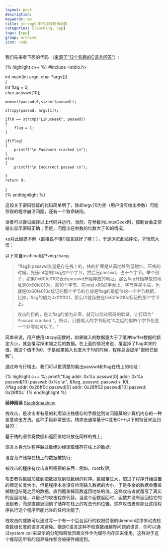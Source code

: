 ```yaml
---
layout: post
description:
keywords: me
title: strcmp引申的堆栈攻击问题
categories: [learning, cpp]
tags: [cpp]
group: archive
icon: code
---
```

我们先来看下面的代码 （[来源于"12个有趣的C语言问答"](http://www.oschina.net/question/213217_69069)）:

<!-- more -->

{% highlight c++ %}
#include <stdio.h>  
  
int main(int argc, char *argv[])  
{  
    int flag = 0;  
    char passwd[10];  
  
    memset(passwd,0,sizeof(passwd));  
  
    strcpy(passwd, argv[1]);  
  
    if(0 == strcmp("LinuxGeek", passwd))  
    {  
        flag = 1;  
    }  
  
    if(flag)  
    {  
        printf("\n Password cracked \n");  
    }  
    else  
    {  
        printf("\n Incorrect passwd \n");  
  
    }  
    return 0;  
}  
{% endhighlight %}


这段关于密码验证的代码简单明了，除却argv\[1\]为空（用户没有给出参数）可能导致的程序崩溃问题，还有一个致命缺陷。

读者可以尝试编译以上代码并运行。当然，在参数为LinuxGeek时，控制台会正常输出显示密码正确；但是，问题出在参数的位数大于10的情况。

xp对此疑惑不解（直接说不懂C语言就好了嘛！），于是浏览此贴评论，才恍然大悟：

以下来自oschina用户vingzhang
> "flag和passwd变量是存在栈上的，栈的扩展是从高地址到低地址。压栈的时候，先压int型的flag占四个字节，然后压passwd，占十个字节。举个例子，如果0x60fe0102表示passwd开始存放的地址，那么flag开始存放的地址是0x60fe010c，高10个字节。在intel x86的平台上，字节序是小端，也就是0x60fe010c标记的那个字节的存放是flag的最低位的一个字节数据，比如，flag的值为0xffffff01，那么01就存放在0x60fe010c标记的那个字节上。

> 攻击的目的，是让flag的值为非零，就可以绕过密码的验证，让打印为“ Passwd cracked ”。所以，只要输入的字节超过10之后的那四个字节任意一个非零就可以了。"

简单来说，用户使用strcpy函数时，如果输入的数据量大于了缓冲buffer数据的额定大小，就会覆写掉末端之后的数据。在上面的情况来说，覆盖掉了flag本来的值，而这个值不为0，于是如果输入长度大于10的时候，程序总会提示"密码已破解"。

通过命令行输出，我们可以更清楚的看出passwd和flag在栈上的地址：

{% highlight c++ %}
printf("flag addr: 0x%x passwd[0] addr: 0x%x passwd[10] passwd: 0x%x \n", &flag, passwd, passwd + 10);  
//flag addr: 0x28ff0c passwd[0] addr: 0x28ff02 passwd[10] passwd: 0x28ff0c`
{% endhighlight %}

**延伸阅读** [StackSmashing](http://c2.com/cgi/wiki?StackSmashing)

栈攻击，是攻击者有意的利用溢出栈缓存的手段达到访问隐藏的计算机内存的一种恶意攻击方法。这种手段非常恶劣。栈攻击通常基于C或者C++以下的特征来达到目的：

基于栈的语言将数据和返回值地址放在同样的栈上;

语言本身允许程序越过数组边缘读取储存在栈上的数据;

语言允许储存在栈上的数据被执行;

被攻击的程序有攻击者所需要的东西：例如，root权限;

攻击者将数据加载到把数据放到栈数组的程序。数据量过大，超过了程序开始设置的额定长度大小，但是程序本身没有检测输入数据的大小，于是多余的数据会覆盖掉数组结尾之后的数据，直到覆盖掉函数返回地址的值。这样攻击者就覆写了真实的返回地址，以自己的攻击程序代替。当这个函数返回时，函数并没有返回给它的发起者，而是直接返回到了储存在栈上的攻击代码位置，这样攻击者就能让这段程序执行这个程序所能允许的任何功能了;

栈攻击的威胁可以通过写一个有一个后台运行的权限受限的daemon程序来动态检查数组长度的语言来避免。像是C语言这种不检查数组越界问题的语言，你可以通过system call来显示的分配和释放页面文件作为缓存内存区来使用，这样对于这个缓存区所有的越界操作都会被硬件捕捉到。

